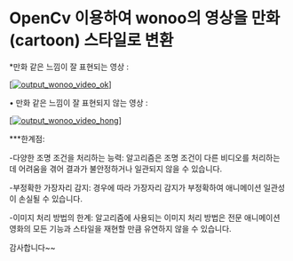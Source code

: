# OpenCv 이용하여 wonoo의 영상을 만화(cartoon) 스타일로 변환


*만화 같은 느낌이 잘 표현되는 영상 :

[[![output_wonoo_video_ok](https://img.youtube.com/vi/VIDEO_ID/0.jpg)]](https://github.com/yunee19/cartoon/assets/133479803/0d0c6080-b3e7-43ed-993d-bd71949e5293)

• 만화 같은 느낌이 잘 표현되지 않는 영상 :

[[![output_wonoo_video_hong](https://img.youtube.com/vi/VIDEO_ID/0.jpg)]](https://github.com/yunee19/cartoon/assets/133479803/d1b6bd73-1718-4f88-9f29-fd07be3392bc)

***한계점:

-다양한 조명 조건을 처리하는 능력: 알고리즘은 조명 조건이 다른 비디오를 처리하는 데 어려움을 겪어 결과가 불안정하거나 일관되지 않을 수 있습니다.

-부정확한 가장자리 감지: 경우에 따라 가장자리 감지가 부정확하여 애니메이션 일관성이 손실될 수 있습니다.

-이미지 처리 방법의 한계: 알고리즘에 사용되는 이미지 처리 방법은 전문 애니메이션 영화의 모든 기능과 스타일을 재현할 만큼 유연하지 않을 수 있습니다.

감사합니다~~

